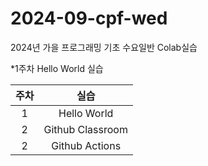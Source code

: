 # 2024-09-cpf-wed
2024년 가을 프로그래밍 기초 수요일반 Colab실습

*1주차 Hello World 실습

|주차|실습|
|:-----:|:------:|
|1|Hello World|
|2|Github Classroom|
|2|Github Actions
